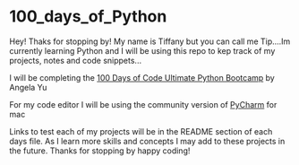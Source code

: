 # 100_days_of_Python

Hey! Thaks for stopping by! My name is Tiffany but you can call me Tip....Im currently learning Python and I will be using this repo to kep track of my projects, notes and code snippets...

I will be completing the [100 Days of Code Ultimate Python Bootcamp](https://www.udemy.com/share/103IHM/) by Angela Yu

For my code editor I will be using the community version of [PyCharm](https://www.jetbrains.com/pycharm/download/?section=mac) for mac

Links to test each of my projects will be in the README section of each days file. As I learn more skills and concepts I may add to these projects in the future.
Thanks for stopping by happy coding!
